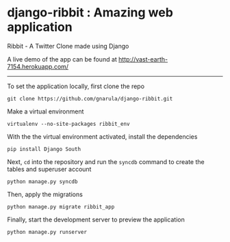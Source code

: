 django-ribbit : Amazing web application
=============

Ribbit - A Twitter Clone made using Django

A live demo of the app can be found at http://vast-earth-7154.herokuapp.com/

***

To set the application locally, first clone the repo

```  
git clone https://github.com/gnarula/django-ribbit.git
```

Make a virtual environment

```
virtualenv --no-site-packages ribbit_env
```
  
With the the virtual environment activated, install the dependencies

```
pip install Django South
```
  
Next, `cd` into the repository and run the `syncdb` command to create the tables and superuser account

```
python manage.py syncdb
```

Then, apply the migrations

```
python manage.py migrate ribbit_app
```
  
Finally, start the development server to preview the application

```
python manage.py runserver
```
